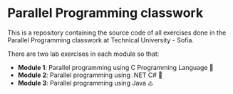 # Parallel Programming classwork

This is a repository containing the source code of all exercises
done in the Parallel Programming classwork at Technical University - Sofia.

There are two lab exercises in each module so that:
* __Module 1__: Parallel programming using C Programming Language 🎩
* __Module 2__: Parallel programming using .NET C# 🥅
* __Module 3__: Parallel programming using Java ♨️
